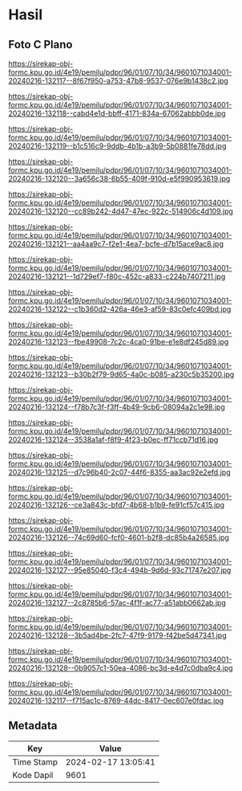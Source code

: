 # Hasil

## Foto C Plano

https://sirekap-obj-formc.kpu.go.id/4e19/pemilu/pdpr/96/01/07/10/34/9601071034001-20240216-132117--8f67f950-a753-47b8-9537-076e9b1438c2.jpg

https://sirekap-obj-formc.kpu.go.id/4e19/pemilu/pdpr/96/01/07/10/34/9601071034001-20240216-132118--cabd4e1d-bbff-4171-834a-67062abbb0de.jpg

https://sirekap-obj-formc.kpu.go.id/4e19/pemilu/pdpr/96/01/07/10/34/9601071034001-20240216-132119--b1c516c9-9ddb-4b1b-a3b9-5b0881fe78dd.jpg

https://sirekap-obj-formc.kpu.go.id/4e19/pemilu/pdpr/96/01/07/10/34/9601071034001-20240216-132120--3a656c38-6b55-409f-910d-e5f990953619.jpg

https://sirekap-obj-formc.kpu.go.id/4e19/pemilu/pdpr/96/01/07/10/34/9601071034001-20240216-132120--cc89b242-4d47-47ec-922c-514906c4d109.jpg

https://sirekap-obj-formc.kpu.go.id/4e19/pemilu/pdpr/96/01/07/10/34/9601071034001-20240216-132121--aa4aa9c7-f2e1-4ea7-bcfe-d7b15ace9ac8.jpg

https://sirekap-obj-formc.kpu.go.id/4e19/pemilu/pdpr/96/01/07/10/34/9601071034001-20240216-132121--1d729ef7-f80c-452c-a833-c224b7407211.jpg

https://sirekap-obj-formc.kpu.go.id/4e19/pemilu/pdpr/96/01/07/10/34/9601071034001-20240216-132122--c1b360d2-426a-46e3-af59-83c0efc409bd.jpg

https://sirekap-obj-formc.kpu.go.id/4e19/pemilu/pdpr/96/01/07/10/34/9601071034001-20240216-132123--fbe49908-7c2c-4ca0-91be-e1e8df245d89.jpg

https://sirekap-obj-formc.kpu.go.id/4e19/pemilu/pdpr/96/01/07/10/34/9601071034001-20240216-132123--b30b2f79-9d65-4a0c-b085-a230c5b35200.jpg

https://sirekap-obj-formc.kpu.go.id/4e19/pemilu/pdpr/96/01/07/10/34/9601071034001-20240216-132124--f78b7c3f-f3ff-4b49-9cb6-08094a2c1e98.jpg

https://sirekap-obj-formc.kpu.go.id/4e19/pemilu/pdpr/96/01/07/10/34/9601071034001-20240216-132124--3538a1af-f8f9-4f23-b0ec-ff71ccb71d16.jpg

https://sirekap-obj-formc.kpu.go.id/4e19/pemilu/pdpr/96/01/07/10/34/9601071034001-20240216-132125--d7c96b40-2c07-44f6-8355-aa3ac92e2efd.jpg

https://sirekap-obj-formc.kpu.go.id/4e19/pemilu/pdpr/96/01/07/10/34/9601071034001-20240216-132126--ce3a843c-bfd7-4b68-b1b9-fe91cf57c415.jpg

https://sirekap-obj-formc.kpu.go.id/4e19/pemilu/pdpr/96/01/07/10/34/9601071034001-20240216-132126--74c69d60-fcf0-4601-b2f8-dc85b4a26585.jpg

https://sirekap-obj-formc.kpu.go.id/4e19/pemilu/pdpr/96/01/07/10/34/9601071034001-20240216-132127--95e85040-f3c4-494b-9d6d-93c71747e207.jpg

https://sirekap-obj-formc.kpu.go.id/4e19/pemilu/pdpr/96/01/07/10/34/9601071034001-20240216-132127--2c8785b6-57ac-4f1f-ac77-a51abb0662ab.jpg

https://sirekap-obj-formc.kpu.go.id/4e19/pemilu/pdpr/96/01/07/10/34/9601071034001-20240216-132128--3b5ad4be-2fc7-47f9-9179-f42be5d47341.jpg

https://sirekap-obj-formc.kpu.go.id/4e19/pemilu/pdpr/96/01/07/10/34/9601071034001-20240216-132128--0b9057c1-50ea-4086-bc3d-e4d7c0dba9c4.jpg

https://sirekap-obj-formc.kpu.go.id/4e19/pemilu/pdpr/96/01/07/10/34/9601071034001-20240216-132117--f715ac1c-8769-44dc-8417-0ec607e0fdac.jpg


## Metadata

| Key        | Value               |
| ---------- | ------------------- |
| Time Stamp | 2024-02-17 13:05:41 |
| Kode Dapil | 9601                |



